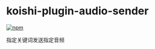 # koishi-plugin-audio-sender

[![npm](https://img.shields.io/npm/v/koishi-plugin-audio-sender?style=flat-square)](https://www.npmjs.com/package/koishi-plugin-audio-sender)

指定关键词发送指定音频
